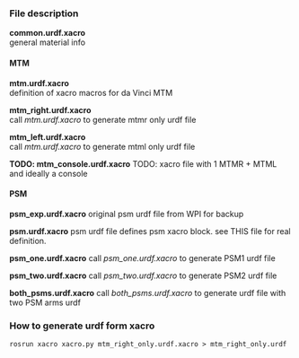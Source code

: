 ### File description

**common.urdf.xacro**  
general material info


#### MTM 
**mtm.urdf.xacro**  
definition of xacro macros for da Vinci MTM

**mtm_right.urdf.xacro**  
call *mtm.urdf.xacro* to generate mtmr only urdf file

**mtm_left.urdf.xacro**  
call *mtm.urdf.xacro* to generate mtml only urdf file

**TODO: mtm_console.urdf.xacro**
TODO: xacro file with 1 MTMR + MTML and ideally a console 

#### PSM
**psm_exp.urdf.xacro**
original psm urdf file from WPI for backup 

**psm.urdf.xacro**
psm urdf file defines psm xacro block. see THIS file for real definition. 

**psm_one.urdf.xacro**
call *psm_one.urdf.xacro* to generate PSM1 urdf file

**psm_two.urdf.xacro**
call *psm_two.urdf.xacro* to generate PSM2 urdf file

**both_psms.urdf.xacro**
call *both_psms.urdf.xacro* to generate urdf file with two PSM arms urdf


### How to generate urdf form xacro
```
rosrun xacro xacro.py mtm_right_only.urdf.xacro > mtm_right_only.urdf
```
